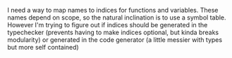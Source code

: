I need a way to map names to indices for functions and
variables. These names depend on scope, so the natural inclination is
to use a symbol table. However I'm trying to figure out if indices
should be generated in the typechecker (prevents having to make
indices optional, but kinda breaks modularity) or generated in the
code generator (a little messier with types but more self contained)
